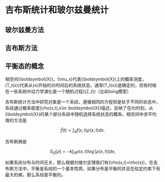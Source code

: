 # 吉布斯统计和玻尔兹曼统计
## 玻尔兹曼方法

## 吉布斯方法


## 平衡态的概念
相空间\(\boldsymbol{X}\)，\(\mu_x\)代表\(\boldsymbol{X}\)上的概率测度，\(T_t(x)\)代表从\(x\)开始的\(t\)时间后的系统状态，通常\(T_t(x)\)是确定的，但有时候在一些系统中动力学演化是一个随机过程\(\{Z_t\}\)（比如Ising模型）

吉布斯统计方法中研究对象是一个系综，遵循相同的方程但是处于不同的状态中，系综通过概率密度\(\rho(x,t),x\in \boldsymbol{X}\)描述，反映了在\(t\)时刻，从\(\boldsymbol{X}\)的某个部分系综中随机选择系统状态的概率。相空间中求平均值的方法是

$$\bar{f}(t)=\int_Xf(x,t)\rho(x,t)dx.$$

吉布斯熵是

$$S_G[\rho]=-k\int_X\rho(x,t)\log[\rho(x,t)]dx,$$

如果系综分布与时间无关，那么根据刘维尔定理我们有\(\rho(x,t)=\rho(x)\)，在吉布斯方法中，平衡是系综的一个基本性质。如果分布是平衡的并且在给定约束下有最大的熵，那么系综是平衡的。
